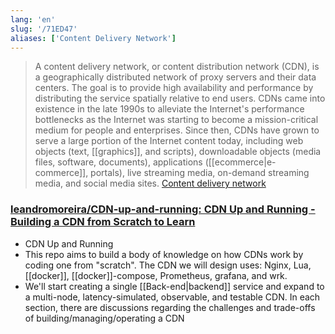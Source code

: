 ```yaml
---
lang: 'en'
slug: '/71ED47'
aliases: ['Content Delivery Network']
---
```


> A content delivery network, or content distribution network (CDN), is a geographically distributed network of proxy servers and their data centers. The goal is to provide high availability and performance by distributing the service spatially relative to end users. CDNs came into existence in the late 1990s to alleviate the Internet's performance bottlenecks as the Internet was starting to become a mission-critical medium for people and enterprises. Since then, CDNs have grown to serve a large portion of the Internet content today, including web objects (text, [[graphics]], and scripts), downloadable objects (media files, software, documents), applications ([[ecommerce|e-commerce]], portals), live streaming media, on-demand streaming media, and social media sites. [Content delivery network](https://en.wikipedia.org/wiki/Content_delivery_network)

### [leandromoreira/CDN-up-and-running: CDN Up and Running - Building a CDN from Scratch to Learn](https://github.com/leandromoreira/cdn-up-and-running)

- CDN Up and Running
- This repo aims to build a body of knowledge on how CDNs work by coding one from "scratch". The CDN we will design uses: Nginx, Lua, [[docker]], [[docker]]-compose, Prometheus, grafana, and wrk.
- We'll start creating a single [[Back-end|backend]] service and expand to a multi-node, latency-simulated, observable, and testable CDN. In each section, there are discussions regarding the challenges and trade-offs of building/managing/operating a CDN
